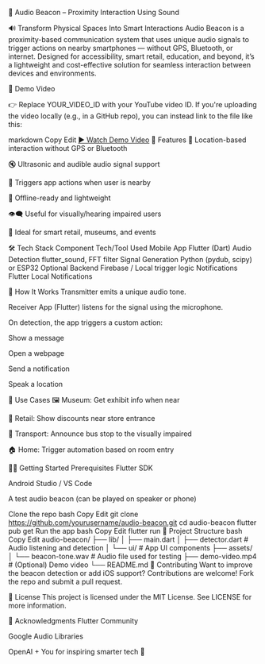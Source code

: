 📡 Audio Beacon – Proximity Interaction Using Sound
<!-- Replace or remove this if not using -->

🔊 Transform Physical Spaces Into Smart Interactions
Audio Beacon is a proximity-based communication system that uses unique audio signals to trigger actions on nearby smartphones — without GPS, Bluetooth, or internet. Designed for accessibility, smart retail, education, and beyond, it’s a lightweight and cost-effective solution for seamless interaction between devices and environments.

🎥 Demo Video


👉 Replace YOUR_VIDEO_ID with your YouTube video ID.
If you're uploading the video locally (e.g., in a GitHub repo), you can instead link to the file like this:

markdown
Copy
Edit
[▶ Watch Demo Video](./audio-beacon.mp4)
🚀 Features
🎯 Location-based interaction without GPS or Bluetooth

🔇 Ultrasonic and audible audio signal support

📱 Triggers app actions when user is nearby

📶 Offline-ready and lightweight

👁️‍🗨️ Useful for visually/hearing impaired users

🏬 Ideal for smart retail, museums, and events

🛠️ Tech Stack
Component	Tech/Tool Used
Mobile App	Flutter (Dart)
Audio Detection	flutter_sound, FFT filter
Signal Generation	Python (pydub, scipy) or ESP32
Optional Backend	Firebase / Local trigger logic
Notifications	Flutter Local Notifications

📱 How It Works
Transmitter emits a unique audio tone.

Receiver App (Flutter) listens for the signal using the microphone.

On detection, the app triggers a custom action:

Show a message

Open a webpage

Send a notification

Speak a location

🧪 Use Cases
🖼️ Museum: Get exhibit info when near

🛒 Retail: Show discounts near store entrance

🚌 Transport: Announce bus stop to the visually impaired

🏠 Home: Trigger automation based on room entry

🧑‍💻 Getting Started
Prerequisites
Flutter SDK

Android Studio / VS Code

A test audio beacon (can be played on speaker or phone)

Clone the repo
bash
Copy
Edit
git clone https://github.com/yourusername/audio-beacon.git
cd audio-beacon
flutter pub get
Run the app
bash
Copy
Edit
flutter run
📁 Project Structure
bash
Copy
Edit
audio-beacon/
├── lib/
│   ├── main.dart
│   ├── detector.dart         # Audio listening and detection
│   └── ui/                   # App UI components
├── assets/
│   └── beacon-tone.wav       # Audio file used for testing
├── demo-video.mp4            # (Optional) Demo video
└── README.md
🤝 Contributing
Want to improve the beacon detection or add iOS support?
Contributions are welcome! Fork the repo and submit a pull request.

📄 License
This project is licensed under the MIT License.
See LICENSE for more information.

🙌 Acknowledgments
Flutter Community

Google Audio Libraries

OpenAI + You for inspiring smarter tech 🌟
